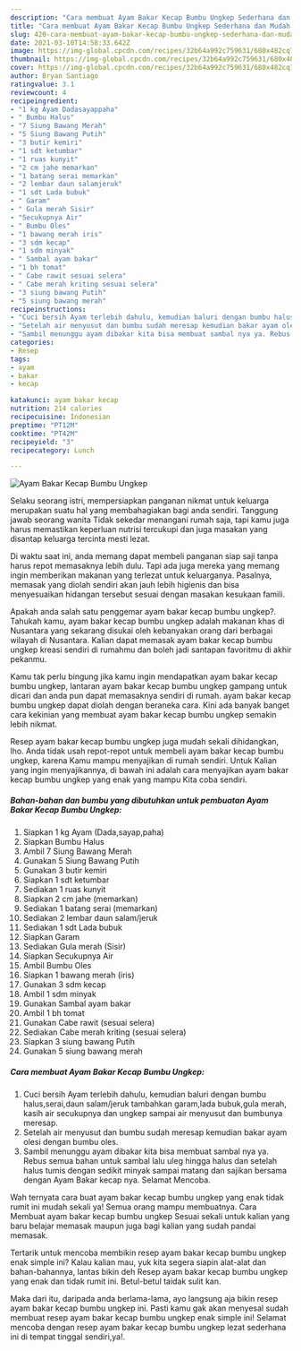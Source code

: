 ```yaml
---
description: "Cara membuat Ayam Bakar Kecap Bumbu Ungkep Sederhana dan Mudah Dibuat"
title: "Cara membuat Ayam Bakar Kecap Bumbu Ungkep Sederhana dan Mudah Dibuat"
slug: 420-cara-membuat-ayam-bakar-kecap-bumbu-ungkep-sederhana-dan-mudah-dibuat
date: 2021-03-10T14:58:33.642Z
image: https://img-global.cpcdn.com/recipes/32b64a992c759631/680x482cq70/ayam-bakar-kecap-bumbu-ungkep-foto-resep-utama.jpg
thumbnail: https://img-global.cpcdn.com/recipes/32b64a992c759631/680x482cq70/ayam-bakar-kecap-bumbu-ungkep-foto-resep-utama.jpg
cover: https://img-global.cpcdn.com/recipes/32b64a992c759631/680x482cq70/ayam-bakar-kecap-bumbu-ungkep-foto-resep-utama.jpg
author: Bryan Santiago
ratingvalue: 3.1
reviewcount: 4
recipeingredient:
- "1 kg Ayam Dadasayappaha"
- " Bumbu Halus"
- "7 Siung Bawang Merah"
- "5 Siung Bawang Putih"
- "3 butir kemiri"
- "1 sdt ketumbar"
- "1 ruas kunyit"
- "2 cm jahe memarkan"
- "1 batang serai memarkan"
- "2 lembar daun salamjeruk"
- "1 sdt Lada bubuk"
- " Garam"
- " Gula merah Sisir"
- "Secukupnya Air"
- " Bumbu Oles"
- "1 bawang merah iris"
- "3 sdm kecap"
- "1 sdm minyak"
- " Sambal ayam bakar"
- "1 bh tomat"
- " Cabe rawit sesuai selera"
- " Cabe merah kriting sesuai selera"
- "3 siung bawang Putih"
- "5 siung bawang merah"
recipeinstructions:
- "Cuci bersih Ayam terlebih dahulu, kemudian baluri dengan bumbu halus,serai,daun salam/jeruk tambahkan garam,lada bubuk,gula merah, kasih air secukupnya dan ungkep sampai air menyusut dan bumbunya meresap."
- "Setelah air menyusut dan bumbu sudah meresap kemudian bakar ayam olesi dengan bumbu oles."
- "Sambil menunggu ayam dibakar kita bisa membuat sambal nya ya. Rebus semua bahan untuk sambal lalu uleg hingga halus dan setelah halus tumis dengan sedikit minyak sampai matang dan sajikan bersama dengan Ayam Bakar kecap nya. Selamat Mencoba."
categories:
- Resep
tags:
- ayam
- bakar
- kecap

katakunci: ayam bakar kecap 
nutrition: 214 calories
recipecuisine: Indonesian
preptime: "PT12M"
cooktime: "PT42M"
recipeyield: "3"
recipecategory: Lunch

---
```



![Ayam Bakar Kecap Bumbu Ungkep](https://img-global.cpcdn.com/recipes/32b64a992c759631/680x482cq70/ayam-bakar-kecap-bumbu-ungkep-foto-resep-utama.jpg)

Selaku seorang istri, mempersiapkan panganan nikmat untuk keluarga merupakan suatu hal yang membahagiakan bagi anda sendiri. Tanggung jawab seorang  wanita Tidak sekedar menangani rumah saja, tapi kamu juga harus memastikan keperluan nutrisi tercukupi dan juga masakan yang disantap keluarga tercinta mesti lezat.

Di waktu  saat ini, anda memang dapat membeli panganan siap saji tanpa harus repot memasaknya lebih dulu. Tapi ada juga mereka yang memang ingin memberikan makanan yang terlezat untuk keluarganya. Pasalnya, memasak yang diolah sendiri akan jauh lebih higienis dan bisa menyesuaikan hidangan tersebut sesuai dengan masakan kesukaan famili. 



Apakah anda salah satu penggemar ayam bakar kecap bumbu ungkep?. Tahukah kamu, ayam bakar kecap bumbu ungkep adalah makanan khas di Nusantara yang sekarang disukai oleh kebanyakan orang dari berbagai wilayah di Nusantara. Kalian dapat memasak ayam bakar kecap bumbu ungkep kreasi sendiri di rumahmu dan boleh jadi santapan favoritmu di akhir pekanmu.

Kamu tak perlu bingung jika kamu ingin mendapatkan ayam bakar kecap bumbu ungkep, lantaran ayam bakar kecap bumbu ungkep gampang untuk dicari dan anda pun dapat memasaknya sendiri di rumah. ayam bakar kecap bumbu ungkep dapat diolah dengan beraneka cara. Kini ada banyak banget cara kekinian yang membuat ayam bakar kecap bumbu ungkep semakin lebih nikmat.

Resep ayam bakar kecap bumbu ungkep juga mudah sekali dihidangkan, lho. Anda tidak usah repot-repot untuk membeli ayam bakar kecap bumbu ungkep, karena Kamu mampu menyajikan di rumah sendiri. Untuk Kalian yang ingin menyajikannya, di bawah ini adalah cara menyajikan ayam bakar kecap bumbu ungkep yang enak yang mampu Kita coba sendiri.

<!--inarticleads1-->

##### Bahan-bahan dan bumbu yang dibutuhkan untuk pembuatan Ayam Bakar Kecap Bumbu Ungkep:

1. Siapkan 1 kg Ayam (Dada,sayap,paha)
1. Siapkan  Bumbu Halus
1. Ambil 7 Siung Bawang Merah
1. Gunakan 5 Siung Bawang Putih
1. Gunakan 3 butir kemiri
1. Siapkan 1 sdt ketumbar
1. Sediakan 1 ruas kunyit
1. Siapkan 2 cm jahe (memarkan)
1. Sediakan 1 batang serai (memarkan)
1. Sediakan 2 lembar daun salam/jeruk
1. Sediakan 1 sdt Lada bubuk
1. Siapkan  Garam
1. Sediakan  Gula merah (Sisir)
1. Siapkan Secukupnya Air
1. Ambil  Bumbu Oles
1. Siapkan 1 bawang merah (iris)
1. Gunakan 3 sdm kecap
1. Ambil 1 sdm minyak
1. Gunakan  Sambal ayam bakar
1. Ambil 1 bh tomat
1. Gunakan  Cabe rawit (sesuai selera)
1. Sediakan  Cabe merah kriting (sesuai selera)
1. Siapkan 3 siung bawang Putih
1. Gunakan 5 siung bawang merah




<!--inarticleads2-->

##### Cara membuat Ayam Bakar Kecap Bumbu Ungkep:

1. Cuci bersih Ayam terlebih dahulu, kemudian baluri dengan bumbu halus,serai,daun salam/jeruk tambahkan garam,lada bubuk,gula merah, kasih air secukupnya dan ungkep sampai air menyusut dan bumbunya meresap.
1. Setelah air menyusut dan bumbu sudah meresap kemudian bakar ayam olesi dengan bumbu oles.
1. Sambil menunggu ayam dibakar kita bisa membuat sambal nya ya. Rebus semua bahan untuk sambal lalu uleg hingga halus dan setelah halus tumis dengan sedikit minyak sampai matang dan sajikan bersama dengan Ayam Bakar kecap nya. Selamat Mencoba.




Wah ternyata cara buat ayam bakar kecap bumbu ungkep yang enak tidak rumit ini mudah sekali ya! Semua orang mampu membuatnya. Cara Membuat ayam bakar kecap bumbu ungkep Sesuai sekali untuk kalian yang baru belajar memasak maupun juga bagi kalian yang sudah pandai memasak.

Tertarik untuk mencoba membikin resep ayam bakar kecap bumbu ungkep enak simple ini? Kalau kalian mau, yuk kita segera siapin alat-alat dan bahan-bahannya, lantas bikin deh Resep ayam bakar kecap bumbu ungkep yang enak dan tidak rumit ini. Betul-betul taidak sulit kan. 

Maka dari itu, daripada anda berlama-lama, ayo langsung aja bikin resep ayam bakar kecap bumbu ungkep ini. Pasti kamu gak akan menyesal sudah membuat resep ayam bakar kecap bumbu ungkep enak simple ini! Selamat mencoba dengan resep ayam bakar kecap bumbu ungkep lezat sederhana ini di tempat tinggal sendiri,ya!.

